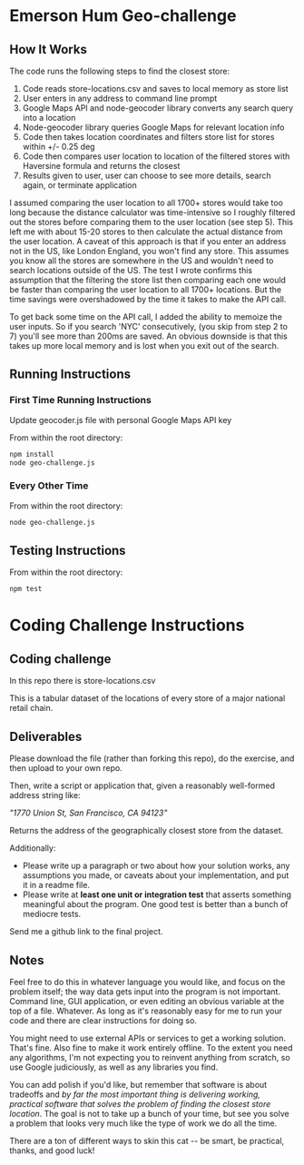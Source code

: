 # Emerson Hum Geo-challenge

## How It Works
The code runs the following steps to find the closest store:

1. Code reads store-locations.csv and saves to local memory as store list
2. User enters in any address to command line prompt
3. Google Maps API and node-geocoder library converts any search query into a location
4. Node-geocoder library queries Google Maps for relevant location info
5. Code then takes location coordinates and filters store list for stores within +/- 0.25 deg
6. Code then compares user location to location of the filtered stores with Haversine formula and returns the closest
7. Results given to user, user can choose to see more details, search again, or terminate application

I assumed comparing the user location to all 1700+ stores would take too long because the distance calculator was 
time-intensive so I roughly filtered out the stores before comparing them to the user location (see step 5). 
This left me with about 15-20 stores to then calculate the actual distance from the user location. A caveat of this approach is that 
if you enter an address not in the US, like London England, you won't find any store. This assumes you know all the stores are somewhere 
in the US and wouldn't need to search locations outside of the US. The test I wrote confirms this assumption that the filtering 
the store list then comparing each one would be faster than comparing the user location to all 1700+ locations. But the 
time savings were overshadowed by the time it takes to make the API call.

To get back some time on the API call, I added the ability to memoize the user inputs. So if you search 'NYC' consecutively, 
(you skip from step 2 to 7) you'll see more than 200ms are saved. An obvious downside is that this takes up more local memory 
and is lost when you exit out of the search.

## Running Instructions

### First Time Running Instructions
Update geocoder.js file with personal Google Maps API key

From within the root directory:

```sh
npm install
node geo-challenge.js
```
### Every Other Time
From within the root directory:

```sh
node geo-challenge.js
```

## Testing Instructions

From within the root directory:

```sh
npm test
```


# Coding Challenge Instructions

## Coding challenge

In this repo there is store-locations.csv

This is a tabular dataset of the locations of every store of a major national retail chain.

## Deliverables

Please download the file (rather than forking this repo), do the exercise, and then upload to your own repo.

Then, write a script or application that, given a reasonably well-formed address string like:

*"1770 Union St, San Francisco, CA 94123"*

Returns the address of the geographically closest store from the dataset.

Additionally:

- Please write up a paragraph or two about how your solution works, any assumptions you made, or caveats about your implementation, and put it in a readme file.
- Please write at **least one unit or integration test** that asserts something meaningful about the program. One good test is better than a bunch of mediocre tests.

Send me a github link to the final project.

## Notes

Feel free to do this in whatever language you would like, and focus on the problem itself; the way data gets input into the program is not important. Command line, GUI application, or even editing an obvious variable at the top of a file. Whatever. As long as it's reasonably easy for me to run your code and there are clear instructions for doing so.

You might need to use external APIs or services to get a working solution. That's fine. Also fine to make it work entirely offline. To the extent you need any algorithms, I'm not expecting you to reinvent anything from scratch, so use Google judiciously, as well as any libraries you find.

You can add polish if you'd like, but remember that software is about tradeoffs and *by far the most important thing is delivering working, practical software that solves the problem of finding the closest store location*. The goal is not to take up a bunch of your time, but see you solve a problem that looks very much like the type of work we do all the time.

There are a ton of different ways to skin this cat -- be smart, be practical, thanks, and good luck!
